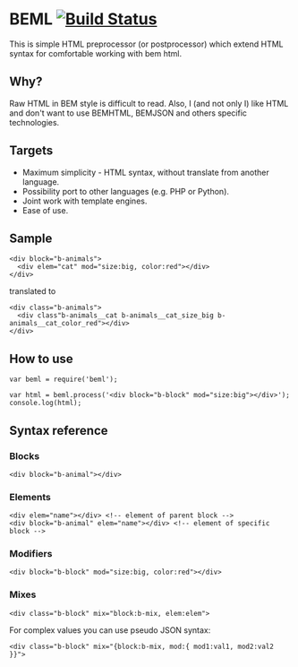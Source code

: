 BEML [![Build Status][build]][build-link]
=================================================================================
[build]: https://travis-ci.org/zenwalker/node-beml.png?branch=master
[build-link]: https://travis-ci.org/zenwalker/node-beml

This is simple HTML preprocessor (or postprocessor) which extend HTML syntax for comfortable working with bem html.


Why?
----

Raw HTML in BEM style is difficult to read. Also, I (and not only I) like HTML and don't want to use BEMHTML, BEMJSON and others specific technologies.


Targets
-------

* Maximum simplicity - HTML syntax, without translate from another language.
* Possibility port to other languages (e.g. PHP or Python).
* Joint work with template engines.
* Ease of use.


Sample
------

```
<div block="b-animals">
  <div elem="cat" mod="size:big, color:red"></div>
</div>
```

translated to

```
<div class="b-animals">
  <div class"b-animals__cat b-animals__cat_size_big b-animals__cat_color_red"></div>
</div>
```


How to use
----------

```
var beml = require('beml');

var html = beml.process('<div block="b-block" mod="size:big"></div>');
console.log(html);

```


Syntax reference
----------------


### Blocks

```
<div block="b-animal"></div>
```

### Elements

```
<div elem="name"></div> <!-- element of parent block -->
<div block="b-animal" elem="name"></div> <!-- element of specific block -->
```

### Modifiers

```
<div block="b-block" mod="size:big, color:red"></div>
```

### Mixes

```
<div class="b-block" mix="block:b-mix, elem:elem">
```

For complex values you can use pseudo JSON syntax:

```
<div class="b-block" mix="{block:b-mix, mod:{ mod1:val1, mod2:val2 }}">
```
